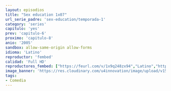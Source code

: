 ```yaml
---
layout: episodios
title: "Sex education 1x07"
url_serie_padre: 'sex-education/temporada-1'
category: 'series'
capitulo: 'yes'
prev: 'capitulo-6'
proximo: 'capitulo-8'
anio: '2005'
sandbox: allow-same-origin allow-forms
idioma: 'Latino'
reproductor: 'fembed'
calidad: 'Full HD'
reproductores_fembed: ["https://feurl.com/v/1x9q248zx94","Latino","https://feurl.com/v/dw9rgy5kpvg","Latino","https://feurl.com/v/721g7hg83rndk67","Latino","https://myurlshort.live/v/7pk86hg5ep25j3m","Latino"]
image_banner: 'https://res.cloudinary.com/u4innovation/image/upload/v1565906678/sex-poster-min_yeylaj.jpg'
tags:
- Comedia
---
```













